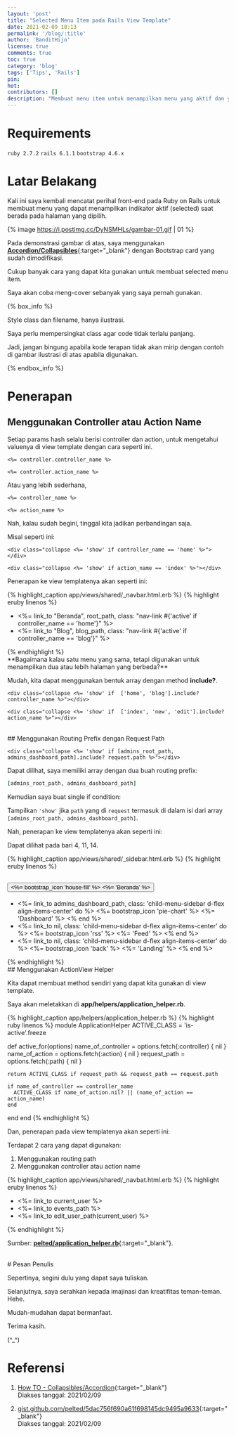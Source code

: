 ```yaml
---
layout: 'post'
title: "Selected Menu Item pada Rails View Template"
date: 2021-02-09 18:13
permalink: '/blog/:title'
author: 'BanditHijo'
license: true
comments: true
toc: true
category: 'blog'
tags: ['Tips', 'Rails']
pin:
hot:
contributors: []
description: "Membuat menu item untuk menampilkan menu yang aktif dan yang tidak mungkin akan menjadi hal yang sedikit menyulitkan. Catatan kali ini, saya akan sedikit mencatat berbagai macam cara yang pernah saya lakukan untuk membuat fitur menu item yang dapat menampilkan indikator aktif (selected)."
---
```


# Requirements

`ruby 2.7.2` `rails 6.1.1` `bootstrap 4.6.x`

# Latar Belakang

Kali ini saya kembali mencatat perihal front-end pada Ruby on Rails untuk membuat menu yang dapat menampilkan indikator aktif (selected) saat berada pada halaman yang dipilih.

{% image https://i.postimg.cc/DyNSMHLs/gambar-01.gif | 01 %}

Pada demonstrasi gambar di atas, saya menggunakan [**Accordion/Collapsibles**](https://www.w3schools.com/howto/howto_js_accordion.asp){:target="_blank"} dengan Bootstrap card yang sudah dimodifikasi.

Cukup banyak cara yang dapat kita gunakan untuk membuat selected menu item.

Saya akan coba meng-cover sebanyak yang saya pernah gunakan.

{% box_info %}
<p>Style class dan filename, hanya ilustrasi.</p>
<p>Saya perlu mempersingkat class agar code tidak terlalu panjang.</p>
<p>Jadi, jangan bingung apabila kode terapan tidak akan mirip dengan contoh di gambar ilustrasi di atas apabila digunakan.</p>
{% endbox_info %}

# Penerapan

## Menggunakan Controller atau Action Name

Setiap params hash selalu berisi controller dan action, untuk mengetahui valuenya di view template dengan cara seperti ini.

```eruby
<%= controller.controller_name %>
```

```eruby
<%= controller.action_name %>
```

Atau yang lebih sederhana,

```eruby
<%= controller_name %>
```

```eruby
<%= action_name %>
```

Nah, kalau sudah begini, tinggal kita jadikan perbandingan saja.

Misal seperti ini:

```eruby
<div class="collapse <%= 'show' if controller_name == 'home' %>"></div>
```

```eruby
<div class="collapse <%= 'show' if action_name == 'index' %>"></div>
```

Penerapan ke view templatenya akan seperti ini:

{% highlight_caption app/views/shared/_navbar.html.erb %}
{% highlight eruby linenos %}
<ul class="nav nav-tabs mb-3">
  <li class="nav-item">
    <%= link_to "Beranda", root_path,
        class: "nav-link #{'active' if controller_name == 'home'}" %>
  </li>
  <li class="nav-item">
    <%= link_to "Blog", blog_path,
        class: "nav-link #{'active' if controller_name == 'blog'}" %>
  </li>
</ul>
{% endhighlight %}

<br>
**Bagaimana kalau satu menu yang sama, tetapi digunakan untuk menampilkan dua atau lebih halaman yang berbeda?**

Mudah, kita dapat menggunakan bentuk array dengan method **include?**.

```eruby
<div class="collapse <%= 'show' if  ['home', 'blog'].include? controller_name %>"></div>
```

```eruby
<div class="collapse <%= 'show' if  ['index', 'new', 'edit'].include? action_name %>"></div>
```

<br>
## Menggunakan Routing Prefix dengan Request Path

```eruby
<div class="collapse <%= 'show' if [admins_root_path, admins_dashboard_path].include? request.path %>"></div>
```

Dapat dilihat, saya memiliki array dengan dua buah routing prefix:

```ruby
[admins_root_path, admins_dashboard_path]
```

Kemudian saya buat single if condition:

Tampilkan `'show'` jika `path` yang di `request` termasuk di dalam isi dari array `[admins_root_path, admins_dashboard_path]`.

Nah, penerapan ke view templatenya akan seperti ini:

Dapat dilihat pada bari 4, 11, 14.

{% highlight_caption app/views/shared/_sidebar.html.erb %}
{% highlight eruby linenos %}
<div class="card">
  <div class="card-header" id="headingOne">
    <h2 class="mb-0">
      <button class="btn btn-block <%= 'collapsed' unless [admins_root_path, admins_dashboard_path].include? request.path %>" type="button" data-toggle="collapse" data-target="#collapseOne" aria-expanded="true" aria-controls="collapseOne">
        <%= bootstrap_icon 'house-fill' %>
        <%= 'Beranda' %>
      </button>
    </h2>
  </div>

  <div id="collapseOne" class="collapse <%= 'show' if [admins_root_path, admins_dashboard_path].include? request.path %>" aria-labelledby="headingOne">
    <div class="card-body">
      <ul class="list-group list-group-flush">
        <li class="list-group-item <%= 'active' if [admins_dashboard_path, admins_root_path].include? request.path %>" aria-current="true">
          <%= link_to admins_dashboard_path, class: 'child-menu-sidebar d-flex align-items-center' do %>
            <%= bootstrap_icon 'pie-chart' %>
            <%= 'Dashboard' %>
          <% end %>
        </li>
        <li class="list-group-item d-flex align-items-center" aria-current="true">
          <%= link_to nil, class: 'child-menu-sidebar d-flex align-items-center' do %>
            <%= bootstrap_icon 'rss' %>
            <%= 'Feed' %>
          <% end %>
        </li>
        <li class="list-group-item d-flex align-items-center" aria-current="true">
          <%= link_to nil, class: 'child-menu-sidebar d-flex align-items-center' do %>
            <%= bootstrap_icon 'back' %>
            <%= 'Landing' %>
          <% end %>
        </li>
      </ul>
    </div>
  </div>
</div>
{% endhighlight %}

<br>
## Menggunakan ActionView Helper

Kita dapat membuat method sendiri yang dapat kita gunakan di view template.

Saya akan meletakkan di **app/helpers/application_helper.rb**.

{% highlight_caption app/helpers/application_helper.rb %}
{% highlight ruby linenos %}
module ApplicationHelper
  ACTIVE_CLASS = 'is-active'.freeze

  def active_for(options)
    name_of_controller = options.fetch(:controller) { nil }
    name_of_action     = options.fetch(:action) { nil }
    request_path       = options.fetch(:path) { nil }

    return ACTIVE_CLASS if request_path && request_path == request.path

    if name_of_controller == controller_name
      ACTIVE_CLASS if name_of_action.nil? || (name_of_action == action_name)
    end
  end
end
{% endhighlight %}

Dan, penerapan pada view templatenya akan seperti ini:

Terdapat 2 cara yang dapat digunakan:

1. Menggunakan routing path
2. Menggunakan controller atau action name

{% highlight_caption app/views/shared/_navbat.html.erb %}
{% highlight eruby linenos %}
<div id="navbar" class="navbar-collapse collapse">
  <ul class="nav navbar-nav navbar-right">
    <li class='<%= active_for(path: "/users/#{current_user.id}") %>'>
      <%= link_to current_user %>
    </li>
    <li class='<%= active_for(controller: "events") %>'>
      <%= link_to events_path %>
    </li>
    <li class='<%= active_for(controller: "users", action: "edit") %>'>
      <%= link_to edit_user_path(current_user) %>
    </li>
  </ul>
</div>
{% endhighlight %}

Sumber: [**pelted/application_helper.rb**](https://gist.github.com/pelted/5dac756f690a61f698145dc9495a9633){:target="_blank"}.







<br>
# Pesan Penulis

Sepertinya, segini dulu yang dapat saya tuliskan.

Selanjutnya, saya serahkan kepada imajinasi dan kreatifitas teman-teman. Hehe.

Mudah-mudahan dapat bermanfaat.

Terima kasih.

(^_^)




# Referensi

1. [How TO - Collapsibles/Accordion](https://www.w3schools.com/howto/howto_js_accordion.asp){:target="_blank"}
<br>Diakses tanggal: 2021/02/09

2. [gist.github.com/pelted/5dac756f690a61f698145dc9495a9633](https://gist.github.com/pelted/5dac756f690a61f698145dc9495a9633){:target="_blank"}
<br>Diakses tanggal: 2021/02/09
